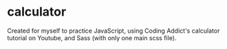 # calculator

Created for myself to practice JavaScript, using Coding Addict's calculator tutorial on Youtube, and Sass (with only one main scss file).
